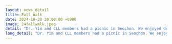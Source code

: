 ```yaml
---
layout: news_detail
title: Fall Walk
date: 2024-10-30 20:00:00 +0900
image: 24fallwalk.jpeg
detail: "Dr. Yim and CLL members had a picnic in Seochon. We enjoyed delicious food in the nice weather and had a wonderful time walking through the autumn streets."
long_detail: "Dr. Yim and CLL members had a picnic in Seochon. We enjoyed delicious food in the nice weather and had a wonderful time walking through the autumn streets."
---
```


